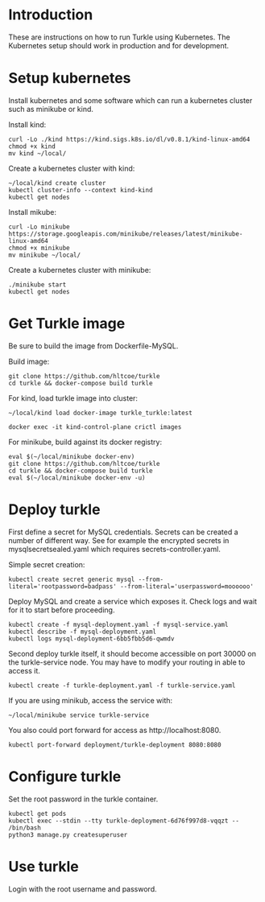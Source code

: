 # Introduction

These are instructions on how to run Turkle using Kubernetes. The Kubernetes setup should work in production and for development.

# Setup kubernetes

Install kubernetes and some software which can run a kubernetes cluster such as minikube or kind.

Install kind:
```
curl -Lo ./kind https://kind.sigs.k8s.io/dl/v0.8.1/kind-linux-amd64
chmod +x kind 
mv kind ~/local/
```

Create a kubernetes cluster with kind:

```
~/local/kind create cluster
kubectl cluster-info --context kind-kind
kubectl get nodes
```

Install mikube:
```
curl -Lo minikube https://storage.googleapis.com/minikube/releases/latest/minikube-linux-amd64
chmod +x minikube
mv minikube ~/local/
```

Create a kubernetes cluster with minikube:
```
./minikube start
kubectl get nodes
```

# Get Turkle image

Be sure to build the image from Dockerfile-MySQL.

Build image:
```
git clone https://github.com/hltcoe/turkle
cd turkle && docker-compose build turkle
```

For kind, load turkle image into cluster:
```
~/local/kind load docker-image turkle_turkle:latest

docker exec -it kind-control-plane crictl images
```

For minikube, build against its docker registry:
```
eval $(~/local/minikube docker-env)
git clone https://github.com/hltcoe/turkle
cd turkle && docker-compose build turkle
eval $(~/local/minikube docker-env -u)
```

# Deploy turkle

First define a secret for MySQL credentials. Secrets can be created a number of different way. See for example the encrypted
secrets in mysqlsecretsealed.yaml which requires secrets-controller.yaml.

Simple secret creation:
```
kubectl create secret generic mysql --from-literal='rootpassword=badpass' --from-literal='userpassword=moooooo'
```

Deploy MySQL and create a service which exposes it. Check logs and wait for it to start before proceeding.

```
kubectl create -f mysql-deployment.yaml -f mysql-service.yaml
kubectl describe -f mysql-deployment.yaml
kubectl logs mysql-deployment-6bb5fbb5d6-qwmdv
```

Second deploy turkle itself, it should become accessible on port 30000 on the turkle-service node. You may have to modify your routing in able to access it.

```
kubectl create -f turkle-deployment.yaml -f turkle-service.yaml
```

If you are using minikub, access the service with:
```
~/local/minikube service turkle-service
```

You also could port forward for access as http://localhost:8080.

```
kubectl port-forward deployment/turkle-deployment 8080:8080
```

# Configure turkle

Set the root password in the turkle container.

```
kubectl get pods
kubectl exec --stdin --tty turkle-deployment-6d76f997d8-vqqzt -- /bin/bash
python3 manage.py createsuperuser
```

# Use turkle

Login with the root username and password.
